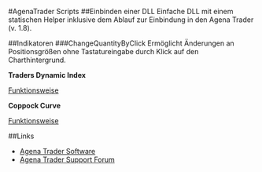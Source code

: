 #AgenaTrader Scripts 
##Einbinden einer DLL
Einfache DLL mit einem statischen Helper inklusive dem Ablauf zur Einbindung in den Agena Trader (v. 1.8).

##Indikatoren
###ChangeQuantityByClick
Ermöglicht Änderungen an Positionsgrößen ohne Tastatureingabe durch Klick auf den Charthintergrund.

**Traders Dynamic Index**

[Funktionsweise](http://www.earnforex.com/metatrader-indicators/Traders-Dynamic-Index/)

**Coppock Curve**

[Funktionsweise](https://en.wikipedia.org/wiki/Coppock_curve)

##Links
- [Agena Trader Software](http://www.tradeescort.com)
- [Agena Trader Support Forum](http://www.tradeescort.com/phpbb_de/)
